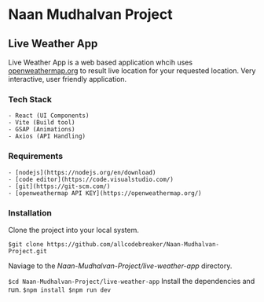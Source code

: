 # Naan Mudhalvan Project

## Live Weather App

Live Weather App is a web based application whcih uses [openweathermap.org](https://openweathermap.org/) to result live location for your requested location. Very interactive, user friendly application.

### Tech Stack
    - React (UI Components)
    - Vite (Build tool)
    - GSAP (Animations)
    - Axios (API Handling)


### Requirements
    - [nodejs](https://nodejs.org/en/download)
    - [code editor](https://code.visualstudio.com/)
    - [git](https://git-scm.com/)
    - [openweathermap API KEY](https://openweathermap.org/)



### Installation

Clone the project into your local system.

`
$git clone https://github.com/allcodebreaker/Naan-Mudhalvan-Project.git
`

Naviage to the *Naan-Mudhalvan-Project/live-weather-app* directory.

`
$cd Naan-Mudhalvan-Project/live-weather-app
`
Install the dependencies and run.
`
$npm install
$npm run dev
`

